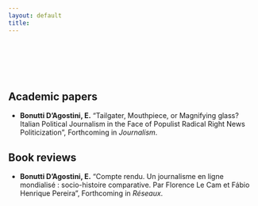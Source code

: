 ```yaml
---
layout: default
title: 
---
```


<div style="height: 70px;"></div>

## Academic papers

* **Bonutti D’Agostini, E.** “Tailgater, Mouthpiece, or Magnifying glass? Italian Political Journalism in the Face of Populist Radical Right News Politicization”, Forthcoming in *Journalism*.



## Book reviews

* **Bonutti D’Agostini, E.** “Compte rendu. Un journalisme en ligne mondialisé : socio-histoire comparative. Par Florence Le Cam et Fábio Henrique Pereira”, Forthcoming in *Réseaux*.

<div style="height: 70px;"></div>
